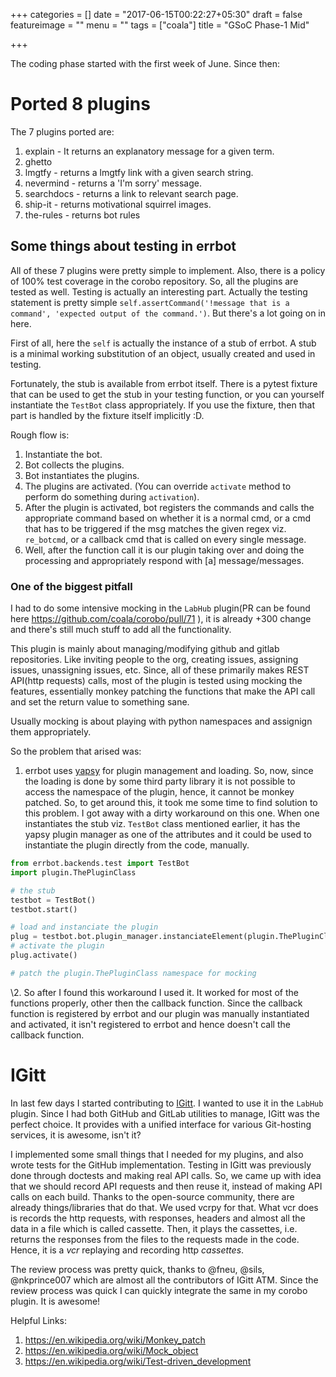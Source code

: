 +++
categories = []
date = "2017-06-15T00:22:27+05:30"
draft = false
featureimage = ""
menu = ""
tags = ["coala"]
title = "GSoC Phase-1 Mid"

+++

The coding phase started with the first week of June. Since then:

# Ported 8 plugins

The 7 plugins ported are:

1. explain - It returns an explanatory message for a given term.
2. ghetto
3. lmgtfy - returns a lmgtfy link with a given search string.
4. nevermind - returns a 'I'm sorry' message.
5. searchdocs - returns a link to relevant search page.
6. ship-it - returns motivational squirrel images.
7. the-rules - returns bot rules

## Some things about testing in errbot

All of these 7 plugins were pretty simple to implement. Also, there is a policy
of 100% test coverage in the corobo repository. So, all the plugins are tested
as well. Testing is actually an interesting part. Actually the testing statement
is pretty simple `self.assertCommand('!message that is a command', 'expected
output of the command.')`. But there's a lot going on in here.

First of all, here the `self` is actually the instance of a stub of errbot.
A stub is a minimal working substitution of an object, usually created and used
in testing.

Fortunately, the stub is available from errbot itself. There is a pytest fixture
that can be used to get the stub in your testing function, or you can yourself
instantiate the `TestBot` class appropriately. If you use the fixture, then that
part is handled by the fixture itself implicitly :D.

Rough flow is:

1. Instantiate the bot.
2. Bot collects the plugins.
3. Bot instantiates the plugins.
4. The plugins are activated. (You can override `activate` method to perform
   do something during `activation`).
5. After the plugin is activated, bot registers the commands and calls the appropriate command based on whether it is a normal cmd, or a cmd that has to be triggered if the msg matches the given regex viz. `re_botcmd`, or a callback cmd that is called on every single message.
6. Well, after the function call it is our plugin taking over and doing the processing and appropriately respond with [a] message/messages.

### One of the biggest pitfall

I had to do some intensive mocking in the `LabHub` plugin(PR can be found here https://github.com/coala/corobo/pull/71 ), it is already +300 change and there's
still much stuff to add all the functionality.

This plugin is mainly about managing/modifying github and gitlab repositories.
Like inviting people to the org, creating issues, assigning issues, unassigning
issues, etc. Since, all of these primarily makes REST API(http requests) calls,
most of the plugin is tested using mocking the features, essentially monkey
patching the functions that make the API call and set the return value to
something sane.

Usually mocking is about playing with python namespaces and assignign them
appropriately.

So the problem that arised was:

1. errbot uses [yapsy](https://github.com/tibonihoo/yapsy/) for plugin management and loading. So, now, since the loading is done by some third party library it is not possible to access the namespace of the plugin, hence, it cannot be monkey patched. So, to get around this, it took me some time to find solution to this problem. I got away with a dirty workaround on this one. When one instantiates the stub viz. `TestBot` class mentioned earlier, it has the yapsy plugin manager as one of the attributes and it could be used to instantiate the plugin directly from the code, manually.

```py
from errbot.backends.test import TestBot
import plugin.ThePluginClass

# the stub
testbot = TestBot()
testbot.start()

# load and instanciate the plugin
plug = testbot.bot.plugin_manager.instanciateElement(plugin.ThePluginClass)
# activate the plugin
plug.activate()

# patch the plugin.ThePluginClass namespace for mocking
```

\2. So after I found this workaround I used it. It worked for most of the functions properly, other then the callback function. Since the callback function is registered by errbot and our plugin was manually instantiated and activated, it isn't registered to errbot and hence doesn't call the callback function.

# IGitt

In last few days I started contributing to [IGitt](https://gitlab.com/gitmate/open-source/IGitt). I wanted to use it in the `LabHub` plugin. Since I had both GitHub and GitLab utilities to manage, IGitt was the perfect choice. It provides with a unified interface for various Git-hosting services, it is awesome, isn't it?

I implemented some small things that I needed for my plugins, and also wrote
tests for the GitHub implementation. Testing in IGitt was previously done
through doctests and making real API calls. So, we came up with idea that we
should record API requests and then reuse it, instead of making API calls on
each build. Thanks to the open-source community, there are already
things/libraries that do that. We used vcrpy for that. What vcr does is records
the http requests, with responses, headers and almost all the data in a file
which is called cassette. Then, it plays the cassettes, i.e. returns the
responses from the files to the requests made in the code. Hence, it is a _vcr_
replaying and recording http _cassettes_.

The review process was pretty quick, thanks to @fneu, @sils, @nkprince007 which
are almost all the contributors of IGitt ATM. Since the review process was quick
I can quickly integrate the same in my corobo plugin. It is awesome!

Helpful Links:

1. https://en.wikipedia.org/wiki/Monkey_patch
2. https://en.wikipedia.org/wiki/Mock_object
3. https://en.wikipedia.org/wiki/Test-driven_development
